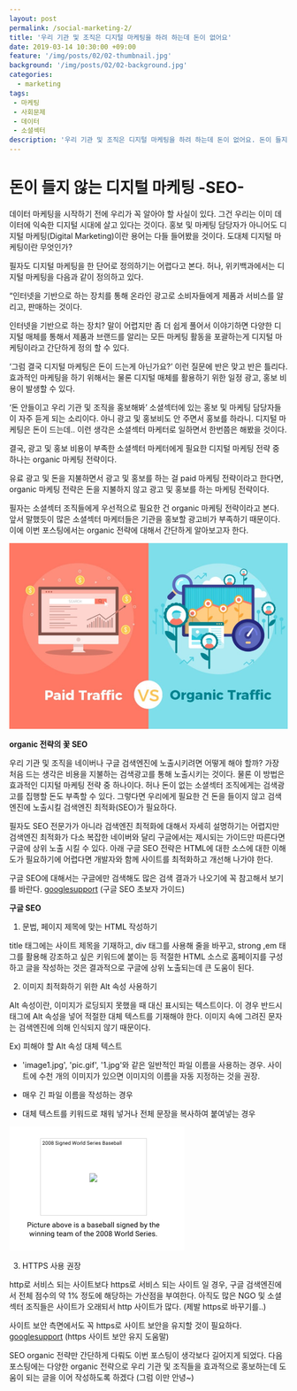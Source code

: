 ```yaml
---
layout: post
permalink: /social-marketing-2/
title: '우리 기관 및 조직은 디지털 마케팅을 하려 하는데 돈이 없어요'
date: 2019-03-14 10:30:00 +09:00
feature: '/img/posts/02/02-thumbnail.jpg'
background: '/img/posts/02/02-background.jpg'
categories:
  - marketing
tags:
 - 마케팅
 - 사회문제
 - 데이터
 - 소셜섹터
description: '우리 기관 및 조직은 디지털 마케팅을 하려 하는데 돈이 없어요. 돈이 들지 않는 디지털 마케팅 -SEO-.'
---
```


# 돈이 들지 않는 디지털 마케팅 -SEO-



데이터 마케팅을 시작하기 전에 우리가 꼭 알아야 할 사실이 있다. 그건 우리는 이미 데이터에 익숙한 디지털 시대에 살고 있다는 것이다. 홍보 및 마케팅 담당자가 아니어도 디지털 마케팅(Digital Marketing)이란 용어는 다들 들어봤을 것이다. 도대체 디지털 마케팅이란 무엇인가?

필자도 디지털 마케팅을 한 단어로 정의하기는 어렵다고 본다. 허나, 위키백과에서는 디지털 마케팅을 다음과 같이 정의하고 있다.

“인터넷을 기반으로 하는 장치를 통해 온라인 광고로 소비자들에게 제품과 서비스를 알리고, 판매하는 것이다. 

인터넷을 기반으로 하는 장치? 말이 어렵지만 좀 더 쉽게 풀어서 이야기하면 다양한 디지털 매체를 통해서 제품과 브랜드를 알리는 모든 마케팅 활동을 포괄하는게 디지털 마케팅이라고 간단하게 정의 할 수 있다.

‘그럼 결국 디지털 마케팅은 돈이 드는게 아닌가요?’ 이런 질문에 반은 맞고 반은 틀리다. 효과적인 마케팅을 하기 위해서는 물론 디지털 매체를 활용하기 위한 일정 광고, 홍보 비용이 발생할 수 있다. 

‘돈 안들이고 우리 기관 및 조직을 홍보해봐’ 소셜섹터에 있는 홍보 및 마케팅 담당자들이 자주 듣게 되는 소리이다. 아니 광고 및 홍보비도 안 주면서 홍보를 하라니. 디지털 마케팅은 돈이 드는데.. 이런 생각은 소셜섹터 마케터로 일하면서 한번쯤은 해봤을 것이다.

결국, 광고 및 홍보 비용이 부족한 소셜섹터 마케터에게 필요한 디지털 마케팅 전략 중 하나는 organic 마케팅 전략이다. 

유료 광고 및 돈을 지불하면서 광고 및 홍보를 하는 걸 paid 마케팅 전략이라고 한다면, organic 마케팅 전략은 돈을 지불하지 않고 광고 및 홍보를 하는 마케팅 전략이다. 

필자는 소셜섹터 조직들에게 우선적으로 필요한 건 organic 마케팅 전략이라고 본다. 앞서 말했듯이 많은 소셜섹터 마케터들은 기관을 홍보할 광고비가 부족하기 때문이다. 이에 이번 포스팅에서는 organic 전략에 대해서 간단하게 알아보고자 한다.

![트래픽](/img/posts/02/01.jpg)

**organic 전략의 꽃 SEO**

우리 기관 및 조직을 네이버나 구글 검색엔진에 노출시키려면 어떻게 해야 할까? 가장 처음 드는 생각은 비용을 지불하는 검색광고를 통해 노출시키는 것이다. 물론 이 방법은 효과적인 디지털 마케팅 전략 중 하나이다. 허나 돈이 없는 소셜섹터 조직에게는 검색광고를 집행할 돈도 부족할 수 있다. 그렇다면 우리에게 필요한 건 돈을 들이지 않고 검색엔진에 노출시킬 검색엔진 최적화(SEO)가 필요하다. 

필자도 SEO 전문가가 아니라 검색엔진 최적화에 대해서 자세히 설명하기는 어렵지만 검색엔진 최적화가 다소 복잡한 네이버와 달리 구글에서는 제시되는 가이드만 따른다면 구글에 상위 노출 시킬 수 있다. 아래 구글 SEO 전략은 HTML에 대한 소스에 대한 이해도가 필요하기에 어렵다면 개발자와 함께 사이트를 최적화하고 개선해 나가야 한다. 

구글 SEO에 대해서는 구글에만 검색해도 많은 검색 결과가 나오기에 꼭 참고해서 보기를 바란다.
[googlesupport](https://support.google.com/webmasters/answer/7451184?hl=ko) (구글 SEO 초보자 가이드)

**구글 SEO**

1. 문법, 페이지 제목에 맞는 HTML 작성하기

title 태그에는 사이트 제목을 기재하고, div 태그를 사용해 줄을 바꾸고, strong ,em 태그를 활용해 강조하고 싶은 키워드에 붙이는 등 적절한 HTML 소스로 홈페이지를 구성하고 글을 작성하는 것은 결과적으로 구글에 상위 노출되는데 큰 도움이 된다.

2. 이미지 최적화하기 위한 Alt 속성 사용하기

Alt 속성이란, 이미지가 로딩되지 못했을 때 대신 표시되는 텍스트이다. 이 경우 반드시 <img> 태그에 Alt 속성을 넣어 적절한 대체 텍스트를 기재해야 한다. 이미지 속에 그려진 문자는 검색엔진에 의해 인식되지 않기 때문이다. 

Ex) 피해야 할 Alt 속성 대체 텍스트 

* 'image1.jpg', 'pic.gif', '1.jpg'와 같은 일반적인 파일 이름을 사용하는 경우. 사이트에 수천 개의 이미지가 있으면 이미지의 이름을 자동 지정하는 것을 권장.

* 매우 긴 파일 이름을 작성하는 경우

* 대체 텍스트를 키워드로 채워 넣거나 전체 문장을 복사하여 붙여넣는 경우

![알트속성](/img/posts/02/02.png)

3. HTTPS 사용 권장

http로 서비스 되는 사이트보다 https로 서비스 되는 사이트 일 경우, 구글 검색엔진에서 전체 점수의 약 1% 정도에 해당하는 가산점을 부여한다. 아직도 많은 NGO 및 소셜섹터 조직들은 사이트가 오래되서 http 사이트가 많다. (제발 https로 바꾸기를..)

사이트 보안 측면에서도 꼭 https로 사이트 보안을 유지할 것이 필요하다.
 [googlesupport](https://support.google.com/webmasters/answer/6073543?hl=ko&ref_topic=9460495) (https 사이트 보안 유지 도움말)

SEO organic 전략만 간단하게 다뤄도 이번 포스팅이 생각보다 길어지게 되었다. 다음 포스팅에는 다양한 organic 전략으로 우리 기관 및 조직들을 효과적으로 홍보하는데 도움이 되는 글을 이어 작성하도록 하겠다 (그럼 이만 안녕~)
